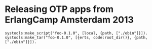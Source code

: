 # Releasing OTP apps from ErlangCamp Amsterdam 2013

```
systools:make_script("foo-0.1.0", [local, {path, ["./ebin"]}]).
systools:make_tar("foo-0.1.0", [{erts, code:root_dir()}, {path, ["./ebin"]}]).
```
